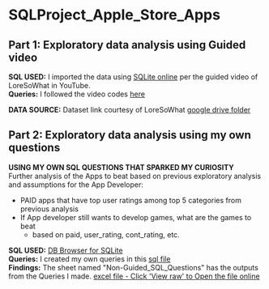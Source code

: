 # SQLProject_Apple_Store_Apps
## Part 1: Exploratory data analysis using Guided video <br>

**SQL USED:** I imported the data using [SQLite online](https://sqliteonline.com/) per the guided video of LoreSoWhat in YouTube.<br>
**Queries:** I followed the video codes [here](https://github.com/SandyGCabanes/SQLProject_Apple_Store_Apps/blob/main/LoreSoWhatCodeSQLite.sql)

**DATA SOURCE:** Dataset link courtesy of LoreSoWhat [google drive folder](https://drive.google.com/drive/folders/14O9xB8N1gXN_67ouphImQkvpzyitmTfR) <br>

## Part 2: Exploratory data analysis using my own questions <br>
**USING MY OWN SQL QUESTIONS THAT SPARKED MY CURIOSITY**<br>
Further analysis of the Apps to beat based on previous exploratory analysis and assumptions for the App Developer:
- PAID apps that have top user ratings among top 5 categories from previous analysis
- If App developer still wants to develop games, what are the games to beat
  - based on paid, user_rating, cont_rating, etc.

**SQL USED:** [DB Browser for SQLite](https://sqlitebrowser.org/)<br>
**Queries:** I created my own queries in this [sql file](https://github.com/SandyGCabanes/SQLProject_Apple_Store_Apps/blob/main/SandyDataAnalysisSQLite.sql) <br>
**Findings:** The sheet named "Non-Guided_SQL_Questions" has the outputs from the Queries I made. [excel file - Click 'View raw' to Open the file online](https://github.com/SandyGCabanes/SQLProject_Apple_Store_Apps/blob/main/FindingsAppleSQL.xlsx) <br>
